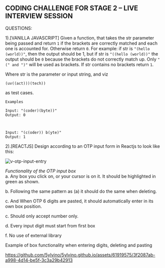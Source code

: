 ## CODING CHALLENGE FOR STAGE 2 – LIVE INTERVIEW SESSION 

QUESTIONS: 

1).[VANILLA JAVASCRIPT] Given a function, that takes the str parameter being passed and return `1` if the brackets are correctly matched and each one is accounted for. Otherwise return `0`. For example: if str is `"(hello (world))"`, then the output should be 1, but if str is `"((hello (world))"` the output should be `0` because the brackets do not correctly match up. Only `"(" and ")"` will be used as brackets. If str contains no brackets return `1`.  

Where str is the parameter or input string, and viz  

 ```(uv((act)))(tech))```

as test cases. 

```
Examples 

Input: "(coder)(byte))" 
Output: 0 

 

Input: "(c(oder)) b(yte)" 
Output: 1
```


2).[REACTJS] Design according to an OTP input form in Reactjs to look like this: 


![v-otp-input-entry](https://github.com/5ylvino/5ylvino.github.io/assets/61919575/25c4deb2-4620-4927-b11f-81e8d586eb92)

*Functionality of the OTP input box* \
a. Any box you click on, or your cursor is on it. It should be highlighted in green as shown. 
 
b. Following the same pattern as (a) it should do the same when deleting. 

c. And When OTP 6 digits are pasted, it should automatically enter in its own box position. 

c. Should only accept number only.  

d. Every input digit must start from first box

f. No use of external library 

Example of box functionality when entering digits, deleting and pasting

https://github.com/5ylvino/5ylvino.github.io/assets/61919575/3f2087ab-a998-4d14-be5f-3c3a29b42913


